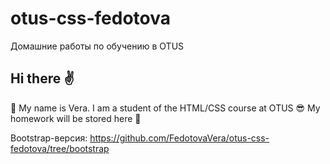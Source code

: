 # otus-css-fedotova
Домашние работы по обучению в OTUS
## Hi there :v:
:woman: My name is Vera.
I am a student of the HTML/CSS course at OTUS :sunglasses:
My homework will be stored here :muscle:

Bootstrap-версия: https://github.com/FedotovaVera/otus-css-fedotova/tree/bootstrap
